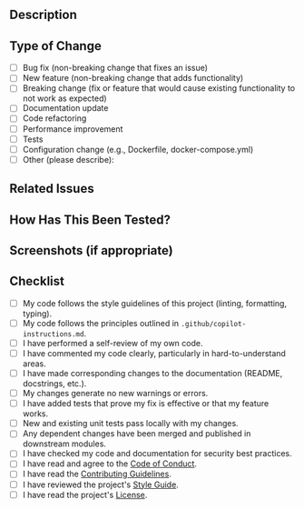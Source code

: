 ## Description

<!-- Provide a brief description of the changes in this PR -->

## Type of Change

<!-- Mark relevant options with 'x' -->

- [ ] Bug fix (non-breaking change that fixes an issue)
- [ ] New feature (non-breaking change that adds functionality)
- [ ] Breaking change (fix or feature that would cause existing functionality to not work as expected)
- [ ] Documentation update
- [ ] Code refactoring
- [ ] Performance improvement
- [ ] Tests
- [ ] Configuration change (e.g., Dockerfile, docker-compose.yml)
- [ ] Other (please describe):

## Related Issues

<!-- Link any related issues here with "Fixes #123" or "Relates to #123" -->
<!-- If this PR addresses a specific requirement from docs/PRD.md, mention it here -->

## How Has This Been Tested?

<!-- Describe the tests you ran to verify your changes. Include details of your testing environment, and the tests you ran to see that your change affects no other areas of the code, etc. -->
<!-- e.g., Ran `pytest`, Tested locally using `docker-compose up` -->

## Screenshots (if appropriate)

<!-- Add screenshots here if applicable, especially for UI changes -->

## Checklist

- [ ] My code follows the style guidelines of this project (linting, formatting, typing).
- [ ] My code follows the principles outlined in `.github/copilot-instructions.md`.
- [ ] I have performed a self-review of my own code.
- [ ] I have commented my code clearly, particularly in hard-to-understand areas.
- [ ] I have made corresponding changes to the documentation (README, docstrings, etc.).
- [ ] My changes generate no new warnings or errors.
- [ ] I have added tests that prove my fix is effective or that my feature works.
- [ ] New and existing unit tests pass locally with my changes.
- [ ] Any dependent changes have been merged and published in downstream modules.
- [ ] I have checked my code and documentation for security best practices.
- [ ] I have read and agree to the [Code of Conduct](/CODE_OF_CONDUCT.md).
- [ ] I have read the [Contributing Guidelines](/CONTRIBUTING.md).
- [ ] I have reviewed the project's [Style Guide](/STYLE_GUIDE.md).
- [ ] I have read the project's [License](/LICENSE).
